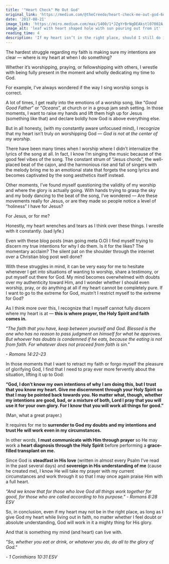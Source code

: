 ```yaml
---
title: '"Heart Check" Me Out God'
original_link: 'https://medium.com/@theCreedo/heart-check-me-out-god-6d2a9ef8afb5'
date: '2017-08-21'
image_link: 'https://miro.medium.com/max/1400/1*JZgYrBrNgDEAkstl07002A.jpeg'
image_alt: 'leaf with heart shaped hole with sun pouring out from it'
reading_time: 4
description: 'If my heart isn’t in the right place, should I still do it?...'
---
```

The hardest struggle regarding my faith is making sure my intentions are clear — where is my heart at when I do something?

Whether it’s worshipping, praying, or fellowshipping with others, I wrestle with being fully present in the moment and wholly dedicating my time to God.

For example, I’ve always wondered if the way I sing worship songs is correct.

A lot of times, I get really into the emotions of a worship song, like “_Good Good Father_” or “_Oceans_”, at church or in a group jam sesh setting. In those moments, I want to raise my hands and lift them high up for Jesus (something like that) and declare boldly how God is above everything else.

But in all honesty, (with my constantly aware unfocused mind), I recognize that my heart isn’t truly on worshipping God — *God is not at the center of my worship.*

There have been many times when I worship where I didn’t internalize the lyrics of the song at all. In fact, I know I’m singing the music because of the good feel vibes of the song. The constant strum of “Jesus chords”, the well-placed beat of the cajon, and the harmonious rise and fall of singers with the melody bring me to an emotional state that forgets the song lyrics and becomes captivated by the song aesthetics itself instead.

Other moments, I’ve found myself questioning the validity of my worship and where the glory is actually going. With hands trying to grasp the sky and my body dancing to the beat of the song, I’ve wondered — Are these movements really for Jesus, or are they made so people notice a level of “holiness” I have for Jesus?

For Jesus, or for me?

Honestly, my heart wrenches and tears as I think over these things. I wrestle with it constantly. (sad lyfe.)

Even with these blog posts (man going meta O.O) I find myself trying to discern my true intentions for why I do them. Is it for the likes? The momentary acclaim? The silent pat on the shoulder through the internet over a Christian blog post well done?

With these struggles in mind, it can be very easy for me to hesitate whenever I get into situations of wanting to worship, share a testimony, or put myself out there for God. My mind becomes overwhelmed with doubts over my authenticity toward Him, and I wonder whether I should even worship, pray, or do anything at all if my heart cannot be completely pure. If I want to go to the extreme for God, mustn’t I restrict myself to the extreme for God?

As I think more over this, I recognize that I myself cannot fully discern where my heart is at — **this is where prayer, the Holy Spirit and faith comes in.**

_"The faith that you have, keep between yourself and God. Blessed is the one who has no reason to pass judgment on himself for what he approves. But whoever has doubts is condemned if he eats, because the eating is not from faith. For whatever does not proceed from faith is sin."_

_- Romans 14:22–23_

In those moments that I want to retract my faith or forgo myself the pleasure of glorifying God, I find that I need to pray ever more fervently about the situation, lifting it up to God:

__“God, I don’t know my own intentions of why I am doing this, but I trust that you know my heart. Give me discernment through your Holy Spirit so that I may be pointed back towards you. No matter what, though, whether my intentions are good, bad, or a mixture of both, Lord I pray that you will use it for your own glory. For I know that you will work all things for good.”__

(Man, what a great prayer.)

It requires for me to **surrender to God my doubts and my intentions and trust He will work even in my circumstances.**

In other words, **I must communicate with Him through prayer** so He may work a **heart diagnosis through the Holy Spirit** before performing a **grace-filled transplant on me.**

Since God is **steadfast in His love** (written in almost every Psalm I’ve read in the past several days) and **sovereign in His understanding of me** (cause he created me), I know He will take my prayer with my current circumstances and work through it so that I may once again praise Him with a full heart.

_"And we know that for those who love God all things work together for good, for those who are called according to his purpose."_
_- Romans 8:28 ESV_

So, in conclusion, even if my heart may not be in the right place, as long as I give God my heart while living out in faith, no matter whether I feel doubt or absolute understanding, God will work in it a mighty thing for His glory.

And that is something my mind (and heart) can live with.

_"So, whether you eat or drink, or whatever you do, do all to the glory of God."_

_- 1 Corinthians 10:31 ESV_
